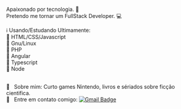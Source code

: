
Apaixonado por tecnologia. :heartbeat: <br>
Pretendo me tornar um FullStack Developer. :computer:

:information_source: Usando/Estudando Ultimamente: <br>
:small_blue_diamond: HTML/CSS/Javascript <br>
:small_blue_diamond: Gnu/Linux <br>
:small_blue_diamond: PHP <br>
:small_blue_diamond: Angular <br>
:small_blue_diamond: Typescript <br>
:small_blue_diamond: Node <br>

 <br/> 💬  &nbsp; Sobre mim: Curto games Nintendo, livros e sériados sobre ficção cientifica.
 <br/> :email: &nbsp; Entre em contato comigo:
[![Gmail Badge](https://img.shields.io/badge/-c.eduardosouzacabral@gmail.com-c14438?style=flat-square&logo=Gmail&logoColor=white&link=mailto:c.eduardosouzacabral@gmail.com)](mailto:c.eduardosouzacabral@gmail.com)
